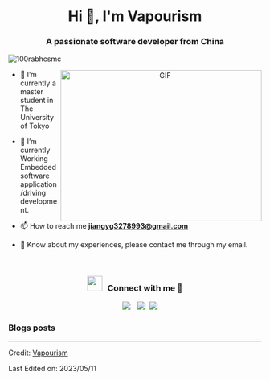 <h1 align="center">Hi 👋, I'm Vapourism
<h3 align="center">A passionate software developer from China</h3>

<p align="left"> <img src="https://komarev.com/ghpvc/?username=100rabhcsmc&label=Profile%20views&color=0e75b6&style=flat" alt="100rabhcsmc" /> </p>


<a target="_blank" align="center">
  <img align="right" top="500" height="300" width="400" alt="GIF" src="https://media.giphy.com/media/SWoSkN6DxTszqIKEqv/giphy.gif">
</a>

- 🔭 I’m currently a master student in The University of Tokyo

- 🌱 I’m currently Working Embedded software application/driving development.

- 📫 How to reach me **jiangyg3278993@gmail.com**

- 📄 Know about my experiences, please contact me through my email.
<br/>
<h3 align="center" > <img src="https://media.giphy.com/media/iY8CRBdQXODJSCERIr/giphy.gif" width="30" height="30" style="margin-right: 10px;">Connect with me 🤝 </h3>

<p align="center">

 <div align="center"  class="icons-social" style="margin-left: 10px;">
        <a style="margin-left: 10px;"  target="_blank" href="[https://www.linkedin.com/in/%E9%99%BD%E5%85%89-%E6%B1%9F-5a1416272/](https://www.linkedin.com/in/%E9%99%BD%E5%85%89-jiang-yangguang-%E6%B1%9F-5a1416272/)">
			<img src="https://img.icons8.com/doodle/40/000000/linkedin--v2.png"></a>
        <a style="margin-left: 10px;" target="_blank" href="https://github.com/Vapourism233">
		<img src="https://img.icons8.com/doodle/40/000000/github--v1.png"></a>
		<a style="margin-left: 5px;" target="_blank" href="https://github.com/Vapourism233">
					<img src="https://img.icons8.com/plasticine/0.5x/resume.png" ></a>
      </div>

</p>

### Blogs posts

<!-- BLOG-POST-LIST:START -->


<!-- BLOG-POST-LIST:END -->

---

Credit: [Vapourism](https://github.com/Vapourism233/)

Last Edited on: 2023/05/11
